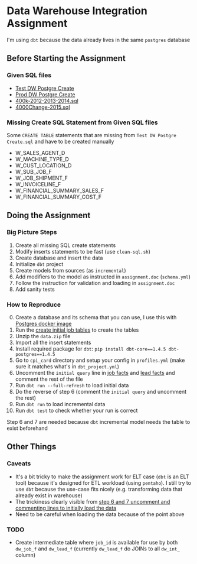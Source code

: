 # Data Warehouse Integration Assignment

I'm using `dbt` because the data already lives in the same `postgres` database

## Before Starting the Assignment

### Given SQL files

- [Test DW Postgre Create](./sqls/create-initial-job-tables.sql)
- [Prod DW Postgre Create](./sqls/create-job-change-tables.sql)
- [400k-2012-2013-2014.sql](./sqls/insert-initial-job-tables.sql)
- [4000Change-2015.sql](./sqls/insert-job-change-tables.sql)

### Missing Create SQL Statement from Given SQL files

Some `CREATE TABLE` statements that are missing from `Test DW Postgre Create.sql` and have to be created manually

- W_SALES_AGENT_D
- W_MACHINE_TYPE_D
- W_CUST_LOCATION_D
- W_SUB_JOB_F
- W_JOB_SHIPMENT_F
- W_INVOICELINE_F
- W_FINANCIAL_SUMMARY_SALES_F
- W_FINANCIAL_SUMMARY_COST_F

## Doing the Assignment

### Big Picture Steps

1. Create all missing SQL create statements
2. Modify inserts statements to be fast (use `clean-sql.sh`)
3. Create database and insert the data
4. Initialize `dbt` project
5. Create models from sources (as `incremental`)
6. Add modifiers to the model as instructed in `assignment.doc` (`schema.yml`)
7. Follow the instruction for validation and loading in `assignment.doc`
8. Add sanity tests

### How to Reproduce

0. Create a database and its schema that you can use, I use this with [Postgres docker image](https://hub.docker.com/_/postgres)
1. Run the [create initial job tables](sqls/create-initial-job-tables.sql) to create the tables
2. Unzip the `data.zip` file
3. Import all the insert statements
4. Install required package for `dbt`: `pip install dbt-core==1.4.5 dbt-postgres==1.4.5`
5. Go to `cpi_card` directory and setup your config in `profiles.yml` (make sure it matches what's in `dbt_project.yml`)
6. Uncomment the `initial query` line in [job facts](./cpi_card/models/dw/dw_job_f.sql) and [lead facts](./cpi_card/models/dw/dw_lead_f.sql) and comment the rest of the file
7. Run `dbt run --full-refresh` to load initial data
8. Do the reverse of step 6 (comment the `initial query` and uncomment the rest)
9. Run `dbt run` to load incremental data
10. Run `dbt test` to check whether your run is correct

Step 6 and 7 are needed because `dbt` incremental model needs the table to exist beforehand

## Other Things

### Caveats

- It's a bit tricky to make the assignment work for ELT case (`dbt` is an ELT tool) because it's designed for ETL workload (using `pentaho`). I still try to use `dbt` because the use-case fits nicely (e.g. transforming data that already exist in warehouse)
- The trickiness clearly visible from [step 6 and 7 uncomment and commenting lines to initially load the data](#how-to-reproduce)
- Need to be careful when loading the data because of the point above

### TODO

- Create intermediate table where `job_id` is available for use by both `dw_job_f` and `dw_lead_f` (currently `dw_lead_f` do JOINs to all `dw_int_` column)
